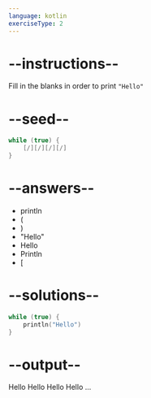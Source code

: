 ```yaml
---
language: kotlin
exerciseType: 2
---
```


# --instructions--

Fill in the blanks in order to print `"Hello"`

# --seed--

```kotlin
while (true) {
    [/][/][/][/]
}
```

# --answers--

- println
- (
- )
- "Hello"
- Hello
- Println
- [

# --solutions--

```kotlin
while (true) {
    println("Hello")
}
```

# --output--

Hello
Hello
Hello
Hello
...
